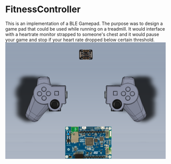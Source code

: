 # FitnessController

This is an implementation of a BLE Gamepad. The purpose was to design a game pad that could be used while running on a treadmill. It would interface with a heartrate monitor strapped to someone's chest and it would pause your game and stop if your heart rate dropped below certain threshold.
![CAD Model Full](images/CAD_Model.png)
